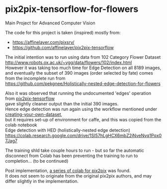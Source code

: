 # pix2pix-tensorflow-for-flowers
Main Project for Advanced Computer Vision

The code for this project is taken (inspired) mostly from:  
* https://affinelayer.com/pixsrv/
* https://github.com/affinelayer/pix2pix-tensorflow

The initial intention was to run using data from 102 Category Flower Dataset
http://www.robots.ox.ac.uk/~vgg/data/flowers/102/index.html  
However it was taking too much time for Edge Detection on all 8189 images,  
and eventually the subset of 390 images (order selected by fate) comes from the incomplete run from  
https://github.com/pekgnee/Holistically-nested-edge-detection-for-flowers

Also it was observed that running the undocumented 'edges' operation from [pix2pix-tensorflow](https://github.com/affinelayer/pix2pix-tensorflow)  
gave slightly cleaner output than the initial 390 images.  
Hence edge detection was run again using the workflow mentioned under [creating-your-own-dataset](https://github.com/affinelayer/pix2pix-tensorflow#creating-your-own-dataset),  
but it requires set-up of environment for caffe, and this was copied from the colab notebook  
Edge detection with HED (holistically-nested edge detection)  
https://colab.research.google.com/drive/1SI57hLgHCX6mbZ2jNveNvq1Pqx07Jag7

The training shld take couple hours to run - but so far the automatic disconnect from Colab has been preventing the training to run to completion... (to be continued)

Post implementation, [a series of colab for pix2pix](https://colab.research.google.com/github/anujdutt9/DeepLearning/blob/master/Colaboratory_Notebooks_for_pix2pix.ipynb) was found.  
It does not seem to originate from the original pix2pix authors, and may differ slightly in the implementation.
